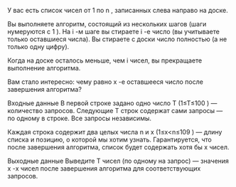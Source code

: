 ﻿У вас есть список чисел от 1
 по n
, записанных слева направо на доске.

Вы выполняете алгоритм, состоящий из нескольких шагов (шаги нумеруются с 1
). На i
-м шаге вы стираете i
-е число (вы учитываете только оставшиеся числа). Вы стираете с доски число полностью (а не только одну цифру).


Когда на доске осталось меньше, чем i
 чисел, вы прекращаете выполнение алгоритма.

Вам стало интересно: чему равно x
-е оставшееся число после завершения алгоритма?

Входные данные
В первой строке задано одно число T
 (1≤T≤100
) — количество запросов. Следующие T
 строк содержат сами запросы — по одному в строке. Все запросы независимы.

Каждая строка содержит два целых числа n
 и x
 (1≤x<n≤109
) — длину списка и позицию, о которой мы хотим узнать. Гарантируется, что после завершения алгоритма, список будет содержать хотя бы x
 чисел.

Выходные данные
Выведите T
 чисел (по одному на запрос) — значения x
-х чисел после завершения алгоритма для соответствующих запросов.